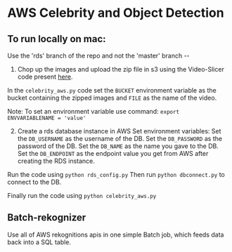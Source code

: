 # AWS Celebrity and Object Detection
## To run locally on mac:
Use the 'rds' branch of the repo and not the 'master' branch --
1. Chop up the images and upload the zip file in s3 using the Video-Slicer code present [here](https://github.com/turnerlabs/video-slicer).

In the ```celebrity_aws.py``` code set the ```BUCKET``` environment variable as the bucket containing the zipped images and ```FILE``` as the name of the video.

Note: To set an environment variable use command: ```export ENVVARIABLENAME = 'value'```

2. Create a rds database instance in AWS 
Set environment variables:
Set the ```DB_USERNAME``` as the username of the DB.
Set the ```DB_PASSWORD``` as the password of the DB.
Set the ```DB_NAME``` as the name you gave to the DB.
Set the ```DB_ENDPOINT``` as the endpoint value you get from AWS after creating the RDS instance.

Run the code using ```python rds_config.py```
Then run ```python dbconnect.py``` to connect to the DB.

Finally run the code using ```python celebrity_aws.py```
 
 
## Batch-rekognizer
Use all of AWS rekognitions apis in one simple Batch job, which feeds data back into a SQL table.


